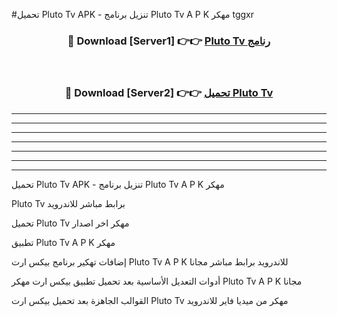 #تحميل Pluto Tv  APK - تنزيل برنامج Pluto Tv  A P K مهكر tggxr 



<div align="center">
<h3>🔴 Download [Server1] 👉👉 <a href="https://apkdownload10.web.app/?title=Pluto Tv ">Pluto Tv  رنامج</a></h3><br>

<h3>🔴 Download [Server2] 👉👉 <a href="https://apkdownload10.web.app/?title=Pluto Tv ">تحميل Pluto Tv  </a></h3>
</div>


----------------------------------------------------------

----------------------------------------------------------

----------------------------------------------------------

----------------------------------------------------------

----------------------------------------------------------

----------------------------------------------------------

----------------------------------------------------------

تحميل Pluto Tv  APK - تنزيل برنامج Pluto Tv  A P K مهكر

Pluto Tv  برابط مباشر للاندرويد

تحميل Pluto Tv  مهكر اخر اصدار

تطبيق Pluto Tv  A P K مهكر

إضافات تهكير برنامج بيكس ارت Pluto Tv  A P K للاندرويد برابط مباشر مجانا

أدوات التعديل الأساسية بعد تحميل تطبيق بيكس ارت مهكر Pluto Tv  A P K مجانا

القوالب الجاهزة بعد تحميل بيكس ارت Pluto Tv  مهكر من ميديا فاير للاندرويد


